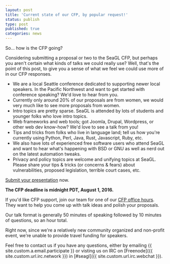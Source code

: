 ```yaml
---
layout: post
title: 'Current state of our CFP, by popular request!'
status: publish
type: post
published: true
categories: news
---
```


So... how is the CFP going?

Considering submitting a proposal or two to the SeaGL CFP, but perhaps you aren't certain what kinds of talks we could really use? Well, that's the point of this post, to give you a sense of what we feel we could use more of in our CFP responses.

* We are a local Seattle conference dedicated to supporting newer local speakers. In the Pacific Northwest and want to get started with conference speaking? We'd love to hear from you.
* Currently only around 20% of our proposals are from women, we would very much like to see more proposals from women.
* Intro topics are pretty sparse. SeaGL is attended by lots of students and younger folks who love intro topics.
* Web frameworks and web tools; got Joomla, Drupal, Wordpress, or other web dev know-how? We'd love to see a talk from you!
* Tips and tricks from folks who live in language land; tell us how you're currently using Python, Perl, Java, Rust, Javascript, Ruby, etc.
* We also have lots of experienced free software users who attend SeaGL and want to hear what's happening with BSD or GNU as well as nerd out on the latest automation tweaks.
* Privacy and policy topics are welcome and unifying topics at SeaGL. Please share your tips & tricks (or concerns & fears) about vulnerabilities, proposed legislation, terrible court cases, etc.


[Submit your presentation](https://osem.seagl.org/conference/seagl2016/program/proposal/new) now.

**The CFP deadline is midnight PDT, August 1, 2016.**

If you'd like CFP support, join our team for one of our [CFP office hours](https://seagl.org/news/2016/06/24/Office-Hours.html). They want to help you come up with talk ideas and polish your proposals.

Our talk format is generally 50 minutes of speaking followed by 10 minutes of questions, so an hour total.

Right now, since we're a relatively new community organized and non-profit event, we're unable to provide travel funding for speakers.


Feel free to contact us if you have any questions, either by
emailing {{ site.custom.a.email.participate }}
or visting us on IRC on
[Freenode]({{ site.custom.url.irc.network }}) in
[#seagl]({{ site.custom.url.irc.webchat }}).
